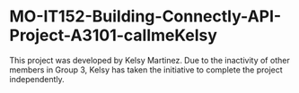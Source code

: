 # MO-IT152-Building-Connectly-API-Project-A3101-callmeKelsy

This project was developed by Kelsy Martinez. Due to the inactivity of other members in Group 3, Kelsy has taken the initiative to complete the project independently.
